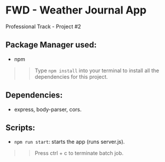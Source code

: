 # FWD - Weather Journal App

Professional Track - Project #2

## Package Manager used:

- npm
 >> Type `npm install` into your terminal to install all the dependencies for this project.

## Dependencies:

- express, body-parser, cors.

## Scripts:

- `npm run start`: starts the app (runs server.js).
>> Press ctrl + c to terminate batch job.